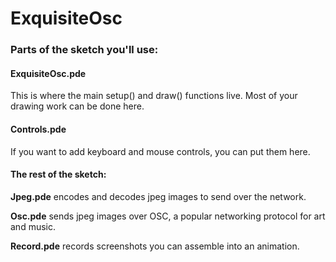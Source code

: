 # ExquisiteOsc

### Parts of the sketch you'll use:

#### ExquisiteOsc.pde
This is where the main setup() and draw() functions live. Most of your drawing work can be done here.

#### Controls.pde
If you want to add keyboard and mouse controls, you can put them here.

#### The rest of the sketch:

<b>Jpeg.pde</b> encodes and decodes jpeg images to send over the network.<br>

<b>Osc.pde</b> sends jpeg images over OSC, a popular networking protocol for art and music.<br>

<b>Record.pde</b> records screenshots you can assemble into an animation.<br>